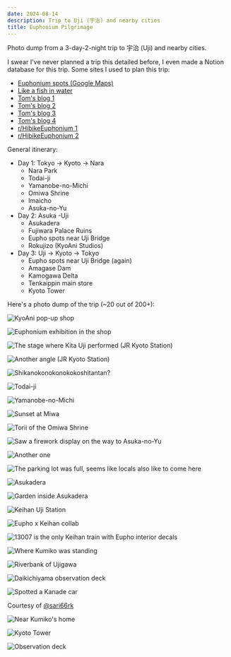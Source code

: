 ```yaml
---
date: 2024-08-14
description: Trip to Uji (宇治) and nearby cities
title: Euphonium Pilgrimage
---
```


Photo dump from a 3-day-2-night trip to 宇治 (Uji) and nearby cities.

I swear I've never planned a trip this detailed before, I even made a Notion database for this trip. Some sites I used to plan this trip:

- [Euphonium spots (Google Maps)](https://www.google.com/maps/d/viewer?mid=13mgdlajJV0HxpqKf6ri2NnEHFBc&usp=sharing)
- [Like a fish in water](https://likeafishinwater.com/2016/04/29/pilgrimage-to-uji-for-hibike-euphonium)
- [Tom's blog 1](https://tomsblog.data.blog/2023/09/07/a-crazy-taxi-tour-kyoto-and-hibike-euphonium-part-1)
- [Tom's blog 2](https://tomsblog.data.blog/2023/11/21/a-crazy-taxi-tour-kyoto-and-hibike-euphonium-part-2)
- [Tom's blog 3](https://tomsblog.data.blog/2023/12/17/hibike-euphonium-geeking-out-in-the-city)
- [Tom's blog 4](https://tomsblog.data.blog/2024/07/13/a-brief-visit-to-uji-after-hibike-euphonium-season-3)
- [r/HibikeEuphonium 1](https://www.reddit.com/r/HibikeEuphonium/comments/1edvlq3/hibike_euphonium_pilgrimage_part_1)
- [r/HibikeEuphonium 2](https://www.reddit.com/r/HibikeEuphonium/comments/1eizsz4/hibike_euphonium_pilgrimage_part_2)

General itinerary:

- Day 1: Tokyo -> Kyoto -> Nara
  - Nara Park
  - Todai-ji
  - Yamanobe-no-Michi
  - Omiwa Shrine
  - Imaicho
  - Asuka-no-Yu
- Day 2: Asuka -Uji
  - Asukadera
  - Fujiwara Palace Ruins
  - Eupho spots near Uji Bridge
  - Rokujizo (KyoAni Studios)
- Day 3: Uji -> Kyoto -> Tokyo
  - Eupho spots near Uji Bridge (again)
  - Amagase Dam
  - Kamogawa Delta
  - Tenkaippin main store
  - Kyoto Tower

Here's a photo dump of the trip (~20 out of 200+):

![KyoAni pop-up shop](/assets/static/img/japan-2024-4-01.webp)

![Euphonium exhibition in the shop](/assets/static/img/japan-2024-4-02.webp)

![The stage where Kita Uji performed (JR Kyoto Station)](/assets/static/img/japan-2024-4-03.webp)

![Another angle (JR Kyoto Station)](/assets/static/img/japan-2024-4-04.webp)

![Shikanokonokonokokoshitantan?](/assets/static/img/japan-2024-4-05.webp)

![Todai-ji](/assets/static/img/japan-2024-4-06.webp)

![Yamanobe-no-Michi](/assets/static/img/japan-2024-4-07.webp)

![Sunset at Miwa](/assets/static/img/japan-2024-4-08.webp)

![Torii of the Omiwa Shrine](/assets/static/img/japan-2024-4-09.webp)

![Saw a firework display on the way to Asuka-no-Yu](/assets/static/img/japan-2024-4-10.webp)

![Another one](/assets/static/img/japan-2024-4-11.webp)

![The parking lot was full, seems like locals also like to come here](/assets/static/img/japan-2024-4-12.webp)

![Asukadera](/assets/static/img/japan-2024-4-13.webp)

![Garden inside Asukadera](/assets/static/img/japan-2024-4-14.webp)

![Keihan Uji Station](/assets/static/img/japan-2024-4-15.webp)

![Eupho x Keihan collab](/assets/static/img/japan-2024-4-16.webp)

![13007 is the only Keihan train with Eupho interior decals](/assets/static/img/japan-2024-4-17.webp)

![Where Kumiko was standing](/assets/static/img/japan-2024-4-18.webp)

![Riverbank of Ujigawa](/assets/static/img/japan-2024-4-19.webp)

![Daikichiyama observation deck](/assets/static/img/japan-2024-4-20.webp)

![Spotted a Kanade car](/assets/static/img/japan-2024-4-21.webp)

Courtesy of [@sari66rk](https://x.com/sari66rk)

![Near Kumiko's home](/assets/static/img/japan-2024-4-22.webp)

![Kyoto Tower](/assets/static/img/japan-2024-4-23.webp)

![Observation deck](/assets/static/img/japan-2024-4-24.webp)

